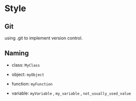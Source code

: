 # Style



## Git

using .git to implement version control. 



## Naming

- class: `MyClass`

- object: `myObject`
- function: `myFunction`
- variable: `myVariable` , `my_variable` , `not_usually_used_value`

